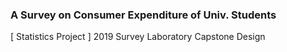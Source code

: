 ### A Survey on Consumer Expenditure of Univ. Students
[ Statistics Project ]
2019 Survey Laboratory Capstone Design
